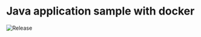 # Java application sample with docker

![Release](https://github.com/krol3/java-docker/workflows/Release/badge.svg)
